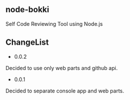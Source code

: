 node-bokki
----------

Self Code Reviewing Tool using Node.js

## ChangeList

* 0.0.2

Decided to use only web parts and github api.

* 0.0.1  

Decided to separate console app and web parts.
